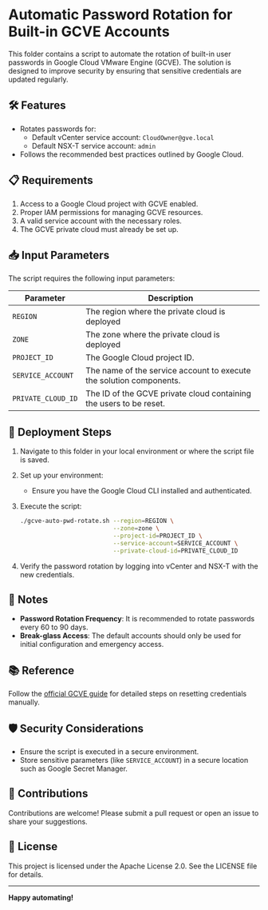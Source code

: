 # Automatic Password Rotation for Built-in GCVE Accounts

This folder contains a script to automate the rotation of built-in user passwords in Google Cloud VMware Engine (GCVE). The solution is designed to improve security by ensuring that sensitive credentials are updated regularly.

## 🛠 Features

- Rotates passwords for:
  - Default vCenter service account: `CloudOwner@gve.local`
  - Default NSX-T service account: `admin`
- Follows the recommended best practices outlined by Google Cloud.

## 📋 Requirements

1. Access to a Google Cloud project with GCVE enabled.
2. Proper IAM permissions for managing GCVE resources.
3. A valid service account with the necessary roles.
4. The GCVE private cloud must already be set up.

## 📥 Input Parameters

The script requires the following input parameters:

| Parameter        | Description                                                                 |
|------------------|-----------------------------------------------------------------------------|
| `REGION`         | The region where the private cloud is deployed                            |
| `ZONE`           | The zone where the private cloud is deployed                            |
| `PROJECT_ID`     | The Google Cloud project ID.                                               |
| `SERVICE_ACCOUNT`| The name of the service account to execute the solution components.         |
| `PRIVATE_CLOUD_ID`| The ID of the GCVE private cloud containing the users to be reset.          |

## 🚀 Deployment Steps

1. Navigate to this folder in your local environment or where the script file is saved.

2. Set up your environment:
   - Ensure you have the Google Cloud CLI installed and authenticated.

3. Execute the script:
   ```bash
   ./gcve-auto-pwd-rotate.sh --region=REGION \
                             --zone=zone \
                             --project-id=PROJECT_ID \
                             --service-account=SERVICE_ACCOUNT \
                             --private-cloud-id=PRIVATE_CLOUD_ID
   ```

4. Verify the password rotation by logging into vCenter and NSX-T with the new credentials.

## 📝 Notes

- **Password Rotation Frequency**: It is recommended to rotate passwords every 60 to 90 days.
- **Break-glass Access**: The default accounts should only be used for initial configuration and emergency access.

## 📚 Reference

Follow the [official GCVE guide](https://cloud.google.com/vmware-engine/docs/vmware-platform/howto-access-management#reset-access-credentials) for detailed steps on resetting credentials manually.

## 🛡 Security Considerations

- Ensure the script is executed in a secure environment.
- Store sensitive parameters (like `SERVICE_ACCOUNT`) in a secure location such as Google Secret Manager.

## 🤝 Contributions

Contributions are welcome! Please submit a pull request or open an issue to share your suggestions.

## 📄 License

This project is licensed under the Apache License 2.0. See the LICENSE file for details.

---

**Happy automating!**